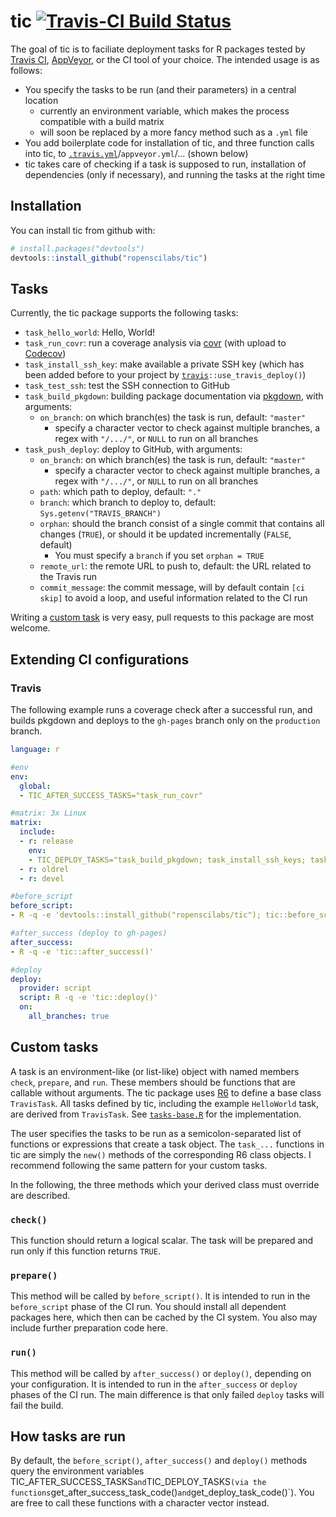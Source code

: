 # tic [![Travis-CI Build Status](https://travis-ci.org/krlmlr/tic.svg?branch=master)](https://travis-ci.org/krlmlr/tic)

The goal of tic is to faciliate deployment tasks for R packages tested by [Travis CI](https://travis-ci.org), [AppVeyor](https://www.appveyor.com/), or the CI tool of your choice.
The intended usage is as follows:
- You specify the tasks to be run (and their parameters) in a central location
    - currently an environment variable, which makes the process compatible with a build matrix
    - will soon be replaced by a more fancy method such as a `.yml` file
- You add boilerplate code for installation of tic, and three function calls into tic, to [`.travis.yml`](#travis)/`appveyor.yml`/... (shown below)
- tic takes care of checking if a task is supposed to run, installation of dependencies (only if necessary), and running the tasks at the right time

## Installation

You can install tic from github with:

``` r
# install.packages("devtools")
devtools::install_github("ropenscilabs/tic")
```


## Tasks

Currently, the tic package supports the following tasks:

- `task_hello_world`: Hello, World!
- `task_run_covr`: run a coverage analysis via [covr](https://github.com/jimhester/covr) (with upload to [Codecov](https://codecov.io/gh))
- `task_install_ssh_key`: make available a private SSH key (which has been added before to your project by [`travis`](https://github.com/ropenscilabs/travis)`::use_travis_deploy()`)
- `task_test_ssh`: test the SSH connection to GitHub
- `task_build_pkgdown`: building package documentation via [pkgdown](https://github.com/hadley/pkgdown), with arguments:
    - `on_branch`: on which branch(es) the task is run, default: `"master"`
        - specify a character vector to check against multiple branches, a regex with `"/.../"`, or `NULL` to run on all branches
- `task_push_deploy`: deploy to GitHub, with arguments:
    - `on_branch`: on which branch(es) the task is run, default: `"master"`
        - specify a character vector to check against multiple branches, a regex with `"/.../"`, or `NULL` to run on all branches
    - `path`: which path to deploy, default: `"."`
    - `branch`: which branch to deploy to, default: `Sys.getenv("TRAVIS_BRANCH")`
    - `orphan`: should the branch consist of a single commit that contains all changes (`TRUE`), or should it be updated incrementally (`FALSE`, default)
        - You must specify a `branch` if you set `orphan = TRUE`
    - `remote_url`: the remote URL to push to, default: the URL related to the Travis run
    - `commit_message`: the commit message, will by default contain `[ci skip]` to avoid a loop, and useful information related to the CI run

Writing a [custom task](#custom-tasks) is very easy, pull requests to this package are most welcome.


## Extending CI configurations

### Travis

The following example runs a coverage check after a successful run, and builds pkgdown and deploys to the `gh-pages` branch only on the `production` branch.

```yml
language: r

#env
env:
  global:
  - TIC_AFTER_SUCCESS_TASKS="task_run_covr"

#matrix: 3x Linux
matrix:
  include:
  - r: release
    env:
    - TIC_DEPLOY_TASKS="task_build_pkgdown; task_install_ssh_keys; task_test_ssh; task_push_deploy(path = 'docs', branch = 'gh-pages', on_branch = 'production')"
  - r: oldrel
  - r: devel

#before_script
before_script:
- R -q -e 'devtools::install_github("ropenscilabs/tic"); tic::before_script()'

#after_success (deploy to gh-pages)
after_success:
- R -q -e 'tic::after_success()'

#deploy
deploy:
  provider: script
  script: R -q -e 'tic::deploy()'
  on:
    all_branches: true
```


## Custom tasks

A task is an environment-like (or list-like) object with named members `check`, `prepare`, and `run`.
These members should be functions that are callable without arguments.
The tic package uses [R6](https://github.com/wch/R6) to define a base class `TravisTask`.
All tasks defined by tic, including the example `HelloWorld` task, are derived from `TravisTask`.
See [`tasks-base.R`](https://github.com/krlmlr/tic/blob/master/R/tasks-base.R) for the implementation.

The user specifies the tasks to be run as a semicolon-separated list of functions or expressions that create a task object.
The `task_...` functions in tic are simply the `new()` methods of the corresponding R6 class objects.
I recommend following the same pattern for your custom tasks.

In the following, the three methods which your derived class must override are described.

### `check()`

This function should return a logical scalar.
The task will be prepared and run only if this function returns `TRUE`.


### `prepare()`

This method will be called by `before_script()`.
It is intended to run in the `before_script` phase of the CI run.
You should install all dependent packages here, which then can be cached by the CI system.
You also may include further preparation code here.


### `run()`

This method will be called by `after_success()` or `deploy()`,
depending on your configuration.
It is intended to run in the `after_success` or `deploy` phases of the CI run.
The main difference is that only failed `deploy` tasks will fail the build.


## How tasks are run

By default, the `before_script()`, `after_success()` and `deploy()` methods query the environment variables ` `TIC_AFTER_SUCCESS_TASKS` and `TIC_DEPLOY_TASKS` (via the functions `get_after_success_task_code()` and `get_deploy_task_code()`).
You are free to call these functions with a character vector instead.
